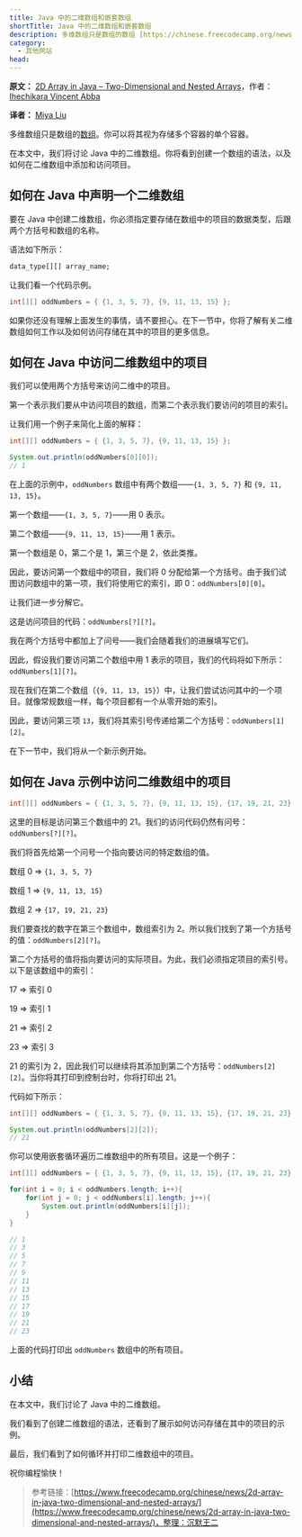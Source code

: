 ```yaml
---
title: Java 中的二维数组和嵌套数组
shortTitle: Java 中的二维数组和嵌套数组
description: 多维数组只是数组的数组 [https://chinese.freecodecamp.org/news/java-array-how-to-declare-and-initialize-an-array-in-java-example/] 。你可以将其视为存储多个容器的单个容器。 在本文中，我们将讨论 Java 中的二维数组。你将看到创建一个数组的语法，以及如何在二维数组中添加和访问项目。 如何在 Java 中声明一个二维数组 要在 Java 中创建二维数组，你必须指定要存储在数组中的项目的数据类型，后跟两个方括号和数组的名称。 语法如下所示： data_type[][] array_name; 让我们看一个代码示例。 int[][] oddNumbers = { {1, 3, 5, 7}, {9, 11, 13, 15} }; 如果你还没有理解上面发生的事情，请不要担心。在下一节中，你将了解有关二维数组如何工作以及如何访问存储在其中的项目的更多信息。 如何在 Java 中访问二维数组中的项目 我们可以使用两个方括号来访问二维中的项目。 第一个表示我们要从中访问项目的数
category:
  - 其他网站
head:
---
```


**原文：** [2D Array in Java – Two-Dimensional and Nested Arrays](https://www.freecodecamp.org/news/2d-array-in-java-two-dimensional-and-nested-arrays/)，作者：[Ihechikara Vincent Abba](https://www.freecodecamp.org/news/author/ihechikara/)



**译者：** [Miya Liu](/chinese/news/author/miyaliu/)

多维数组只是数组的[数组](https://chinese.freecodecamp.org/news/java-array-how-to-declare-and-initialize-an-array-in-java-example/)。你可以将其视为存储多个容器的单个容器。

在本文中，我们将讨论 Java 中的二维数组。你将看到创建一个数组的语法，以及如何在二维数组中添加和访问项目。

## 如何在 Java 中声明一个二维数组

要在 Java 中创建二维数组，你必须指定要存储在数组中的项目的数据类型，后跟两个方括号和数组的名称。

语法如下所示：

```txt
data_type[][] array_name;
```

让我们看一个代码示例。

```java
int[][] oddNumbers = { {1, 3, 5, 7}, {9, 11, 13, 15} };
```

如果你还没有理解上面发生的事情，请不要担心。在下一节中，你将了解有关二维数组如何工作以及如何访问存储在其中的项目的更多信息。

## 如何在 Java 中访问二维数组中的项目

我们可以使用两个方括号来访问二维中的项目。

第一个表示我们要从中访问项目的数组，而第二个表示我们要访问的项目的索引。

让我们用一个例子来简化上面的解释：

```java
int[][] oddNumbers = { {1, 3, 5, 7}, {9, 11, 13, 15} };

System.out.println(oddNumbers[0][0]);
// 1
```

在上面的示例中，`oddNumbers` 数组中有两个数组——`{1, 3, 5, 7}` 和 `{9, 11, 13, 15}`。

第一个数组——`{1, 3, 5, 7}`——用 0 表示。

第二个数组——`{9, 11, 13, 15}`——用 1 表示。

第一个数组是 0，第二个是 1，第三个是 2，依此类推。

因此，要访问第一个数组中的项目，我们将 0 分配给第一个方括号。由于我们试图访问数组中的第一项，我们将使用它的索引，即 0：`oddNumbers[0][0]`。

让我们进一步分解它。

这是访问项目的代码：`oddNumbers[?][?]`。

我在两个方括号中都加上了问号——我们会随着我们的进展填写它们。

因此，假设我们要访问第二个数组中用 1 表示的项目，我们的代码将如下所示：`oddNumbers[1][?]`。

现在我们在第二个数组（`{9, 11, 13, 15}`）中，让我们尝试访问其中的一个项目。就像常规数组一样，每个项目都有一个从零开始的索引。

因此，要访问第三项 `13`，我们将其索引号传递给第二个方括号：`oddNumbers[1][2]`。

在下一节中，我们将从一个新示例开始。

## 如何在 Java 示例中访问二维数组中的项目

```java
int[][] oddNumbers = { {1, 3, 5, 7}, {9, 11, 13, 15}, {17, 19, 21, 23} };
```

这里的目标是访问第三个数组中的 21。我们的访问代码仍然有问号：`oddNumbers[?][?]`。

我们将首先给第一个问号一个指向要访问的特定数组的值。

数组 0 => `{1, 3, 5, 7}`

数组 1 => `{9, 11, 13, 15}`

数组 2 => `{17, 19, 21, 23}`

我们要查找的数字在第三个数组中，数组索引为 2。所以我们找到了第一个方括号的值：`oddNumbers[2][?]`。

第二个方括号的值将指向要访问的实际项目。为此，我们必须指定项目的索引号。以下是该数组中的索引：

17 => 索引 0

19 => 索引 1

21 => 索引 2

23 => 索引 3

21 的索引为 2，因此我们可以继续将其添加到第二个方括号：`oddNumbers[2][2]`。当你将其打印到控制台时，你将打印出 21。

代码如下所示：

```java
int[][] oddNumbers = { {1, 3, 5, 7}, {9, 11, 13, 15}, {17, 19, 21, 23} };

System.out.println(oddNumbers[2][2]);
// 21
```

你可以使用嵌套循环遍历二维数组中的所有项目。这是一个例子：

```java
int[][] oddNumbers = { {1, 3, 5, 7}, {9, 11, 13, 15}, {17, 19, 21, 23} };

for(int i = 0; i < oddNumbers.length; i++){
    for(int j = 0; j < oddNumbers[i].length; j++){
        System.out.println(oddNumbers[i][j]);
    }   
}

// 1
// 3
// 5
// 7
// 9
// 11
// 13
// 15
// 17
// 19
// 21
// 23
```

上面的代码打印出 `oddNumbers` 数组中的所有项目。

## **小结**

在本文中，我们讨论了 Java 中的二维数组。

我们看到了创建二维数组的语法，还看到了展示如何访问存储在其中的项目的示例。

最后，我们看到了如何循环并打印二维数组中的项目。

祝你编程愉快！

>参考链接：[https://www.freecodecamp.org/chinese/news/2d-array-in-java-two-dimensional-and-nested-arrays/](https://www.freecodecamp.org/chinese/news/2d-array-in-java-two-dimensional-and-nested-arrays/)，整理：沉默王二
